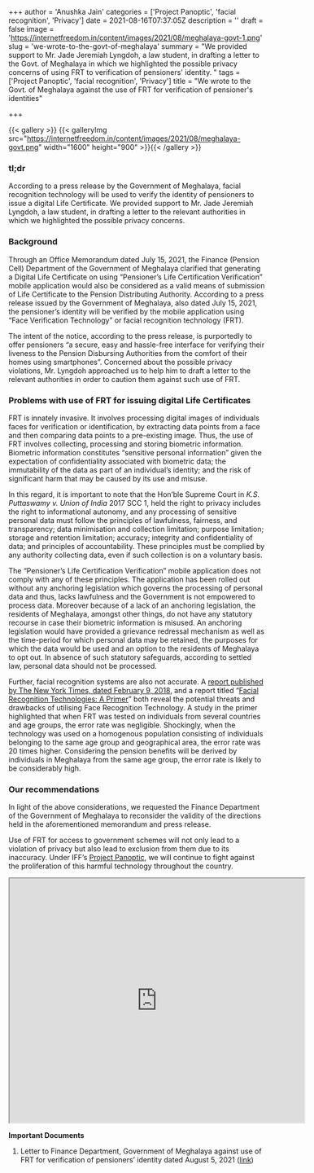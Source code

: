 +++
author = 'Anushka Jain'
categories = ['Project Panoptic', 'facial recognition', 'Privacy']
date = 2021-08-16T07:37:05Z
description = ''
draft = false
image = 'https://internetfreedom.in/content/images/2021/08/meghalaya-govt-1.png'
slug = 'we-wrote-to-the-govt-of-meghalaya'
summary = "We provided support to Mr. Jade Jeremiah Lyngdoh, a law student, in drafting a letter to the Govt. of Meghalaya in which we highlighted the possible privacy concerns of using FRT to verification of pensioners' identity. "
tags = ['Project Panoptic', 'facial recognition', 'Privacy']
title = "We wrote to the Govt. of Meghalaya against the use of FRT for verification of pensioner's identities"

+++




{{< gallery >}}
{{< galleryImg  src="https://internetfreedom.in/content/images/2021/08/meghalaya-govt.png" width="1600" height="900" >}}{{< /gallery >}}

>>>> <form><script src="https://checkout.razorpay.com/v1/payment-button.js" data-payment_button_id="pl_HLkgeWGQLMuddp" async> </script> </form>

### tl;dr

According to a press release by the Government of Meghalaya, facial recognition technology will be used to verify the identity of pensioners to issue a digital Life Certificate. We provided support to Mr. Jade Jeremiah Lyngdoh, a law student, in drafting a letter to the relevant authorities in which we highlighted the possible privacy concerns.



### Background

Through an Office Memorandum dated July 15, 2021, the Finance (Pension Cell) Department of the Government of Meghalaya clarified that generating a Digital Life Certificate on using “Pensioner’s Life Certification Verification” mobile application would also be considered as a valid means of submission of Life Certificate to the Pension Distributing Authority. According to a press release issued by the Government of Meghalaya, also dated July 15, 2021, the pensioner’s identity will be verified by the mobile application using “Face Verification Technology” or facial recognition technology (FRT).

The intent of the notice, according to the press release, is purportedly to offer pensioners “a secure, easy and hassle-free interface for verifying their liveness to the Pension Disbursing Authorities from the comfort of their homes using smartphones”. Concerned about the possible privacy violations, Mr. Lyngdoh approached us to help him to draft a letter to the relevant authorities in order to caution them against such use of FRT.

### Problems with use of FRT for issuing digital Life Certificates

FRT is innately invasive. It involves processing digital images of individuals faces for verification or identification, by extracting data points from a face and then comparing data points to a pre-existing image. Thus, the use of FRT involves collecting, processing and storing biometric information. Biometric information constitutes “sensitive personal information” given the expectation of confidentiality associated with biometric data; the immutability of the data as part of an individual’s identity; and the risk of significant harm that may be caused by its use and misuse.

In this regard, it is important to note that the Hon’ble Supreme Court in _K.S. Puttaswamy v. Union of India_ 2017 SCC 1, held the right to privacy includes the right to informational autonomy, and any processing of sensitive personal data must follow the principles of lawfulness, fairness, and transparency; data minimisation and collection limitation; purpose limitation; storage and retention limitation; accuracy; integrity and confidentiality of data; and principles of accountability. These principles must be complied by any authority collecting data, even if such collection is on a voluntary basis.

The “Pensioner’s Life Certification Verification” mobile application does not comply with any of these principles. The application has been rolled out without any anchoring legislation which governs the processing of personal data and thus, lacks lawfulness and the Government is not empowered to process data. Moreover because of a lack of an anchoring legislation, the residents of Meghalaya, amongst other things, do not have any statutory recourse in case their biometric information is misused. An anchoring legislation would have provided a grievance redressal mechanism as well as the time-period for which personal data may be retained, the purposes for which the data would be used and an option to the residents of Meghalaya to opt out. In absence of such statutory safeguards, according to settled law, personal data should not be processed.

Further, facial recognition systems are also not accurate. A [report published by The New York Times, dated February 9, 2018](https://drive.google.com/file/d/15zHU0wBxtql8X_ywrZdE67NwP9zjCC3b/view?usp=sharing), and a report titled “[Facial Recognition Technologies: A Primer](https://drive.google.com/file/d/1ujyHPhd5eGNvV-EtofI8vocyAIrAsBlI/view?usp=sharing)” both reveal the potential threats and drawbacks of utilising Face Recognition Technology. A study in the primer highlighted that when FRT was tested on individuals from several countries and age groups, the error rate was negligible. Shockingly, when the technology was used on a homogenous population consisting of individuals belonging to the same age group and geographical area, the error rate was 20 times higher. Considering the pension benefits will be derived by individuals in Meghalaya from the same age group, the error rate is likely to be considerably high.



### Our recommendations

In light of the above considerations, we requested the Finance Department of the Government of Meghalaya to reconsider the validity of the directions held in the aforementioned memorandum and press release.

Use of FRT for access to government schemes will not only lead to a violation of privacy but also lead to exclusion from them due to its inaccuracy. Under IFF’s [Project Panoptic](https://panoptic.in/), we will continue to fight against the proliferation of this harmful technology throughout the country.

<iframe src="https://drive.google.com/file/d/1r8GvkNtqZX-DgHxo7Y5HvbLc4QDM2Pj0/preview" width="580" height="480"></iframe>

**Important Documents**

1. Letter to Finance Department, Government of Meghalaya against use of FRT for verification of pensioners’ identity dated August 5, 2021 ([link](https://drive.google.com/file/d/1-yfCQH_l2YCoOtbkMHKaYmkAMlMaLnGX/view?usp=sharing))

> > > <form><script src="https://cdn.razorpay.com/static/widget/subscription-button.js" data-subscription_button_id="pl_HLk5qU1K35hmPH" data-button_theme="brand-color" async> </script> </form>





